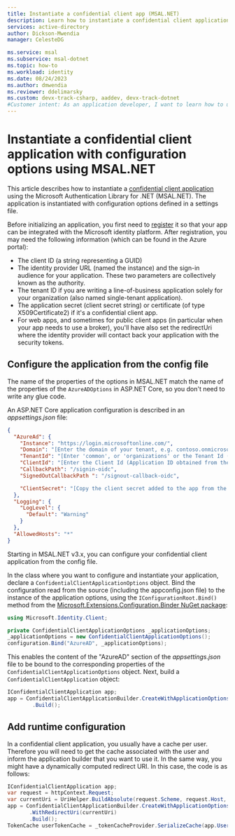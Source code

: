 ```yaml
---
title: Instantiate a confidential client app (MSAL.NET)
description: Learn how to instantiate a confidential client application with configuration options using the Microsoft Authentication Library for .NET (MSAL.NET).
services: active-directory
author: Dickson-Mwendia
manager: CelesteDG

ms.service: msal
ms.subservice: msal-dotnet
ms.topic: how-to
ms.workload: identity
ms.date: 08/24/2023
ms.author: dmwendia
ms.reviewer: ddelimarsky
ms.custom: devx-track-csharp, aaddev, devx-track-dotnet
#Customer intent: As an application developer, I want to learn how to use application config options so I can instantiate a confidential client app.
---
```


# Instantiate a confidential client application with configuration options using MSAL.NET

This article describes how to instantiate a [confidential client application](/azure/active-directory/develop/msal-client-applications) using the Microsoft Authentication Library for .NET (MSAL.NET).  The application is instantiated with configuration options defined in a settings file.

Before initializing an application, you first need to [register](/azure/active-directory/develop/quickstart-register-app) it so that your app can be integrated with the Microsoft identity platform. After registration, you may need the following information (which can be found in the Azure portal):

- The client ID (a string representing a GUID)
- The identity provider URL (named the instance) and the sign-in audience for your application. These two parameters are collectively known as the authority.
- The tenant ID if you are writing a line-of-business application solely for your organization (also named single-tenant application).
- The application secret (client secret string) or certificate (of type X509Certificate2) if it's a confidential client app.
- For web apps, and sometimes for public client apps (in particular when your app needs to use a broker), you'll have also set the redirectUri where the identity provider will contact back your application with the security tokens.

## Configure the application from the config file
The name of the properties of the options in MSAL.NET match the name of the properties of the `AzureADOptions` in ASP.NET Core, so you don't need to write any glue code.

An ASP.NET Core application configuration is described in an *appsettings.json* file:

```json
{
  "AzureAd": {
    "Instance": "https://login.microsoftonline.com/",
    "Domain": "[Enter the domain of your tenant, e.g. contoso.onmicrosoft.com]",
    "TenantId": "[Enter 'common', or 'organizations' or the Tenant Id (Obtained from the Azure portal. Select 'Endpoints' from the 'App registrations' blade and use the GUID in any of the URLs), e.g. aaaabbbb-0000-cccc-1111-dddd2222eeee]",
    "ClientId": "[Enter the Client Id (Application ID obtained from the Azure portal), e.g. 00001111-aaaa-2222-bbbb-3333cccc4444]",
    "CallbackPath": "/signin-oidc",
    "SignedOutCallbackPath ": "/signout-callback-oidc",

    "ClientSecret": "[Copy the client secret added to the app from the Azure portal]"
  },
  "Logging": {
    "LogLevel": {
      "Default": "Warning"
    }
  },
  "AllowedHosts": "*"
}
```

Starting in MSAL.NET v3.x, you can configure your confidential client application from the config file.

In the class where you want to configure and instantiate your application, declare a `ConfidentialClientApplicationOptions` object.  Bind the configuration read from the source (including the appconfig.json file) to the instance of the application options, using the `IConfigurationRoot.Bind()` method from the [Microsoft.Extensions.Configuration.Binder NuGet package](https://www.nuget.org/packages/Microsoft.Extensions.Configuration.Binder):

```csharp
using Microsoft.Identity.Client;

private ConfidentialClientApplicationOptions _applicationOptions;
_applicationOptions = new ConfidentialClientApplicationOptions();
configuration.Bind("AzureAD", _applicationOptions);
```

This enables the content of the "AzureAD" section of the *appsettings.json* file to be bound to the corresponding properties of the `ConfidentialClientApplicationOptions` object.  Next, build a `ConfidentialClientApplication` object:

```csharp
IConfidentialClientApplication app;
app = ConfidentialClientApplicationBuilder.CreateWithApplicationOptions(_applicationOptions)
        .Build();
```

## Add runtime configuration
In a confidential client application, you usually have a cache per user. Therefore you will need to get the cache associated with the user and inform the application builder that you want to use it. In the same way, you might have a dynamically computed redirect URI. In this case, the code is as follows:

```csharp
IConfidentialClientApplication app;
var request = httpContext.Request;
var currentUri = UriHelper.BuildAbsolute(request.Scheme, request.Host, request.PathBase, _azureAdOptions.CallbackPath ?? string.Empty);
app = ConfidentialClientApplicationBuilder.CreateWithApplicationOptions(_applicationOptions)
       .WithRedirectUri(currentUri)
       .Build();
TokenCache userTokenCache = _tokenCacheProvider.SerializeCache(app.UserTokenCache,httpContext, claimsPrincipal);
```

